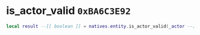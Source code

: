 # is_actor_valid `0xBA6C3E92`

```lua
local result --[[ boolean ]] = natives.entity.is_actor_valid(_actor --[[ integer ]])
```